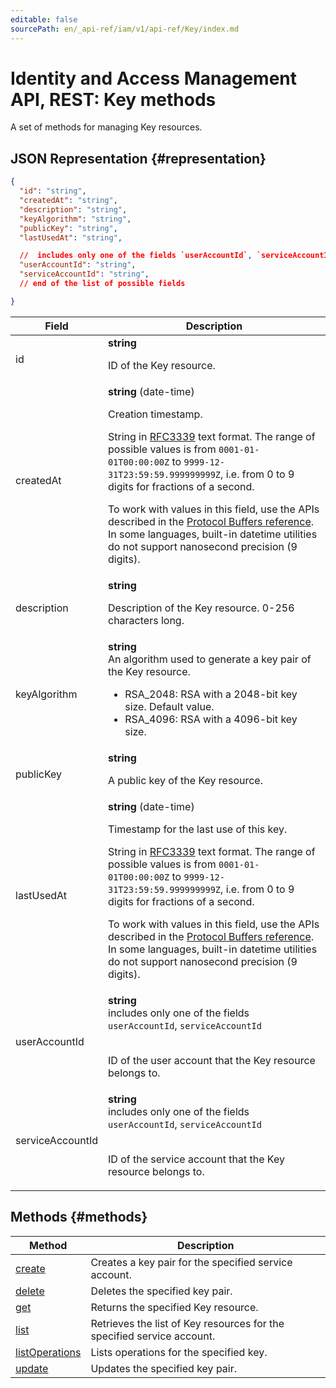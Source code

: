 ```yaml
---
editable: false
sourcePath: en/_api-ref/iam/v1/api-ref/Key/index.md
---
```


# Identity and Access Management API, REST: Key methods
A set of methods for managing Key resources.
## JSON Representation {#representation}
```json 
{
  "id": "string",
  "createdAt": "string",
  "description": "string",
  "keyAlgorithm": "string",
  "publicKey": "string",
  "lastUsedAt": "string",

  //  includes only one of the fields `userAccountId`, `serviceAccountId`
  "userAccountId": "string",
  "serviceAccountId": "string",
  // end of the list of possible fields

}
```
 
Field | Description
--- | ---
id | **string**<br><p>ID of the Key resource.</p> 
createdAt | **string** (date-time)<br><p>Creation timestamp.</p> <p>String in <a href="https://www.ietf.org/rfc/rfc3339.txt">RFC3339</a> text format. The range of possible values is from ``0001-01-01T00:00:00Z`` to ``9999-12-31T23:59:59.999999999Z``, i.e. from 0 to 9 digits for fractions of a second.</p> <p>To work with values in this field, use the APIs described in the <a href="https://developers.google.com/protocol-buffers/docs/reference/overview">Protocol Buffers reference</a>. In some languages, built-in datetime utilities do not support nanosecond precision (9 digits).</p> 
description | **string**<br><p>Description of the Key resource. 0-256 characters long.</p> 
keyAlgorithm | **string**<br>An algorithm used to generate a key pair of the Key resource.<br><ul> <li>RSA_2048: RSA with a 2048-bit key size. Default value.</li> <li>RSA_4096: RSA with a 4096-bit key size.</li> </ul> 
publicKey | **string**<br><p>A public key of the Key resource.</p> 
lastUsedAt | **string** (date-time)<br><p>Timestamp for the last use of this key.</p> <p>String in <a href="https://www.ietf.org/rfc/rfc3339.txt">RFC3339</a> text format. The range of possible values is from ``0001-01-01T00:00:00Z`` to ``9999-12-31T23:59:59.999999999Z``, i.e. from 0 to 9 digits for fractions of a second.</p> <p>To work with values in this field, use the APIs described in the <a href="https://developers.google.com/protocol-buffers/docs/reference/overview">Protocol Buffers reference</a>. In some languages, built-in datetime utilities do not support nanosecond precision (9 digits).</p> 
userAccountId | **string** <br> includes only one of the fields `userAccountId`, `serviceAccountId`<br><br><p>ID of the user account that the Key resource belongs to.</p> 
serviceAccountId | **string** <br> includes only one of the fields `userAccountId`, `serviceAccountId`<br><br><p>ID of the service account that the Key resource belongs to.</p> 

## Methods {#methods}
Method | Description
--- | ---
[create](create.md) | Creates a key pair for the specified service account.
[delete](delete.md) | Deletes the specified key pair.
[get](get.md) | Returns the specified Key resource.
[list](list.md) | Retrieves the list of Key resources for the specified service account.
[listOperations](listOperations.md) | Lists operations for the specified key.
[update](update.md) | Updates the specified key pair.